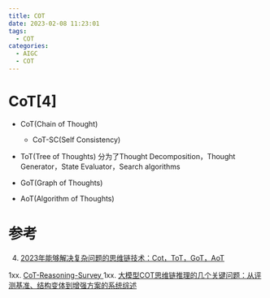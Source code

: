 ```yaml
---
title: COT
date: 2023-02-08 11:23:01
tags:
  - COT
categories: 
  - AIGC
  - COT   
---
```


<p></p>
<!-- more -->

# CoT[4]
+ CoT(Chain of Thought)
  - CoT-SC(Self Consistency)
  
+ ToT(Tree of Thoughts)
  分为了Thought Decomposition，Thought Generator，State Evaluator，Search algorithms

+ GoT(Graph of Thoughts)

+ AoT(Algorithm of Thoughts)

# 参考
4. [2023年能够解决复杂问题的思维链技术：Cot，ToT，GoT，AoT](https://zhuanlan.zhihu.com/p/654034193)

1xx. [CoT-Reasoning-Survey ](https://github.com/zchuz/CoT-Reasoning-Survey)
1xx. [大模型COT思维链推理的几个关键问题：从评测基准、结构变体到增强方案的系统综述 ](https://mp.weixin.qq.com/s?__biz=MzAxMjc3MjkyMg==&mid=2648404176&idx=1&sn=2eafdf5426bfe1347869b9af268d4238)